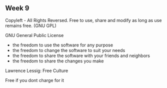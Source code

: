 ## Week 9 

Copyleft - All Rights Reversed. Free to use, share and modify as long as use remains free. (GNU GPL)

GNU General Public License 
- the freedom to use the software for any purpose
- the freedom to change the software to suit your needs
- the freedom to share the software with your friends and neighbors
- the freedom to share the changes you make

Lawrence Lessig: Free Culture

Free if you dont charge for it 

